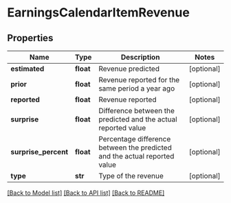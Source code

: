 # EarningsCalendarItemRevenue

## Properties
Name | Type | Description | Notes
------------ | ------------- | ------------- | -------------
**estimated** | **float** | Revenue predicted | [optional] 
**prior** | **float** | Revenue reported for the same period a year ago | [optional] 
**reported** | **float** | Revenue reported | [optional] 
**surprise** | **float** | Difference between the predicted and the actual reported value | [optional] 
**surprise_percent** | **float** | Percentage difference between the predicted and the actual reported value | [optional] 
**type** | **str** | Type of the revenue | [optional] 

[[Back to Model list]](../README.md#documentation-for-models) [[Back to API list]](../README.md#documentation-for-api-endpoints) [[Back to README]](../README.md)

